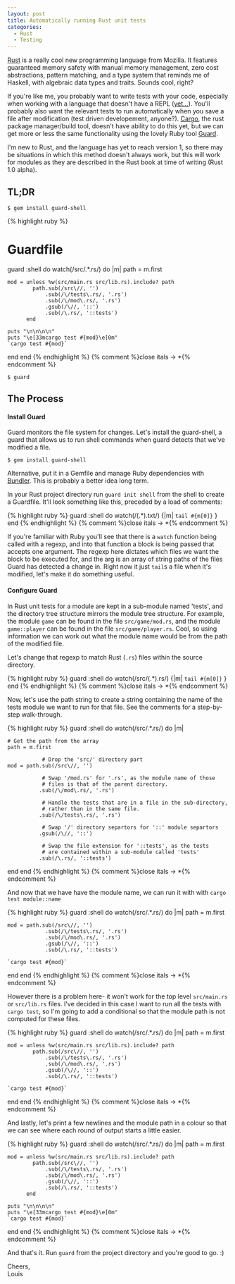 ```yaml
---
layout: post
title: Automatically running Rust unit tests
categories:
  - Rust
  - Testing
---
```


[Rust][rust-lang] is a really cool new programming language from Mozilla. It
features guaranteed memory safety with manual memory management, zero cost
abstractions, pattern matching, and a type system that reminds me of Haskell,
with algebraic data types and traits. Sounds cool, right?

If you're like me, you probably want to write tests with your code, especially
when working with a language that doesn't have a REPL ([yet...][repl-yet]).
You'll probably also want the relevant tests to run automatically when you save
a file after modification (test driven developement, anyone?). [Cargo][cargo],
the rust package manager/build tool, doesn't have ability to do this yet, but
we can get more or less the same functionality using the lovely Ruby tool
[Guard][guard].

I'm new to Rust, and the language has yet to reach version 1, so there may be
situations in which this method doesn't always work, but this will work for
modules as they are described in the Rust book at time of writing (Rust 1.0
alpha).

## TL;DR

~~~
$ gem install guard-shell
~~~

{% highlight ruby %}
# Guardfile
guard :shell do
  watch(/src\/.*\.rs/) do |m|
    path = m.first

    mod = unless %w(src/main.rs src/lib.rs).include? path
            path.sub(/src\//, '')
                .sub(/\/tests\.rs/, '.rs')
                .sub(/\/mod\.rs/, '.rs')
                .gsub(/\//, '::')
                .sub(/\.rs/, '::tests')
          end

    puts "\n\n\n\n"
    puts "\e[33mcargo test #{mod}\e[0m"
    `cargo test #{mod}`
  end
end
{% endhighlight %}
{% comment %}close itals -> *{% endcomment %}

~~~
$ guard
~~~

## The Process

#### Install Guard

Guard monitors the file system for changes. Let's install the guard-shell, a
guard that allows us to run shell commands when guard detects that we've
modified a file.

~~~
$ gem install guard-shell
~~~

Alternative, put it in a Gemfile and manage Ruby dependencies with
[Bundler][bundler]. This is probably a better idea long term.

In your Rust project directory run `guard init shell` from the shell to create
a Guardfile. It'll look something like this, preceded by a load of comments:

{% highlight ruby %}
guard :shell do
  watch(/(.*).txt/) {|m| `tail #{m[0]}` }
end
{% endhighlight %}
{% comment %}close itals -> *{% endcomment %}

If you're familiar with Ruby you'll see that there is a `watch` function being
called with a regexp, and into that function a block is being passed that
accepts one argument. The regexp here dictates which files we want the block to
be executed for, and the arg is an array of string paths of the files Guard has
detected a change in. Right now it just `tail`s a file when it's modified,
let's make it do something useful.

#### Configure Guard

In Rust unit tests for a module are kept in a sub-module named 'tests', and
the directory tree structure mirrors the module tree structure. For example,
the module `game` can be found in the file `src/game/mod.rs`, and the module
`game::player` can be found in the file `src/game/player.rs`. Cool, so using
information we can work out what the module name would be from the path of the
modified file.

Let's change that regexp to match Rust (`.rs`) files within the source
directory.

{% highlight ruby %}
guard :shell do
  watch(/src\/(.*)\.rs/) {|m| `tail #{m[0]}` }
end
{% endhighlight %}
{% comment %}close itals -> *{% endcomment %}

Now, let's use the path string to create a string containing the name of the
tests module we want to run for that file. See the comments for a step-by-step
walk-through.

{% highlight ruby %}
guard :shell do
  watch(/src\/.*\.rs/) do |m|

    # Get the path from the array
    path = m.first

               # Drop the 'src/' directory part
    mod = path.sub(/src\//, '')

               # Swap '/mod.rs' for '.rs', as the module name of those
               # files is that of the parent directory.
              .sub(/\/mod\.rs/, '.rs')

               # Handle the tests that are in a file in the sub-directory,
               # rather than in the same file.
              .sub(/\/tests\.rs/, '.rs')

               # Swap '/' directory separtors for '::' module separtors
              .gsub(/\//, '::')

               # Swap the file extension for '::tests', as the tests
               # are contained within a sub-module called 'tests'
              .sub(/\.rs/, '::tests')
  end
end
{% endhighlight %}
{% comment %}close itals -> *{% endcomment %}

And now that we have have the module name, we can run it with with
`cargo test module::name`

{% highlight ruby %}
guard :shell do
  watch(/src\/.*\.rs/) do |m|
    path = m.first

    mod = path.sub(/src\//, '')
                .sub(/\/tests\.rs/, '.rs')
                .sub(/\/mod\.rs/, '.rs')
                .gsub(/\//, '::')
                .sub(/\.rs/, '::tests')

    `cargo test #{mod}`
  end
end
{% endhighlight %}
{% comment %}close itals -> *{% endcomment %}

However there is a problem here- it won't work for the top level `src/main.rs`
or `src/lib.rs` files. I've decided in this case I want to run all the tests
with `cargo test`, so I'm going to add a conditional so that the module path is
not computed for these files.

{% highlight ruby %}
guard :shell do
  watch(/src\/.*\.rs/) do |m|
    path = m.first

    mod = unless %w(src/main.rs src/lib.rs).include? path
            path.sub(/src\//, '')
                .sub(/\/tests\.rs/, '.rs')
                .sub(/\/mod\.rs/, '.rs')
                .gsub(/\//, '::')
                .sub(/\.rs/, '::tests')

    `cargo test #{mod}`
  end
end
{% endhighlight %}
{% comment %}close itals -> *{% endcomment %}

And lastly, let's print a few newlines and the module path in a colour so that
we can see where each round of output starts a little easier.

{% highlight ruby %}
guard :shell do
  watch(/src\/.*\.rs/) do |m|
    path = m.first

    mod = unless %w(src/main.rs src/lib.rs).include? path
            path.sub(/src\//, '')
                .sub(/\/tests\.rs/, '.rs')
                .sub(/\/mod\.rs/, '.rs')
                .gsub(/\//, '::')
                .sub(/\.rs/, '::tests')
          end

    puts "\n\n\n\n"
    puts "\e[33mcargo test #{mod}\e[0m"
    `cargo test #{mod}`
  end
end
{% endhighlight %}
{% comment %}close itals -> *{% endcomment %}

And that's it. Run `guard` from the project directory and you're good to go.
:)

Cheers,  
Louis

[rust-lang]: http://www.rust-lang.org/
[repl-yet]: https://github.com/rust-lang/rust/issues/9898
[cargo]: https://github.com/rust-lang/cargo
[guard]: https://github.com/guard/guard
[bundler]:http://bundler.io/
